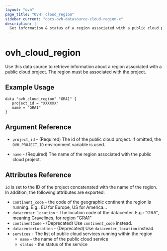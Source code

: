 ```yaml
---
layout: "ovh"
page_title: "OVH: cloud_region"
sidebar_current: "docs-ovh-datasource-cloud-region-x"
description: |-
  Get information & status of a region associated with a public cloud project.
---
```


# ovh_cloud_region

Use this data source to retrieve information about a region associated with a
public cloud project. The region must be associated with the project.

## Example Usage

```hcl
data "ovh_cloud_region" "GRA1" {
   project_id = "XXXXXX"
   name = "GRA1"
}
```

## Argument Reference


* `project_id` - (Required) The id of the public cloud project. If omitted,
    the `OVH_PROJECT_ID` environment variable is used.

* `name` - (Required) The name of the region associated with the public cloud
project.

## Attributes Reference

`id` is set to the ID of the project concatenated with the name of the region.
In addition, the following attributes are exported:

* `continent_code` - the code of the geographic continent the region is running.
E.g.: EU for Europe, US for America...
* `datacenter_location` - The location code of the datacenter.
E.g.: "GRA", meaning Gravelines, for region "GRA1"
* `continentCode` - (Deprecated) Use `continent_code` instead.
* `datacenterLocation` - (Deprecated) Use `datacenter_location` instead.
* `services` - The list of public cloud services running within the region
  * `name` - the name of the public cloud service
  * `status` - the status of the service
